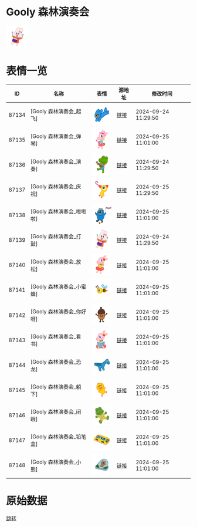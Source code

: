 # Gooly 森林演奏会

<img src="./cover.png" height="60" alt="cover" />

# 表情一览

|ID|名称|表情|源地址|修改时间|
|----|----|----|----|----|
|87134|[Gooly 森林演奏会_起飞]|<img src="./pic/087134_%5BGooly 森林演奏会_起飞%5D.png" height="60" alt="起飞"/>|[链接](https://i0.hdslb.com/bfs/garb/36ba1aa99e22cc658fadbb74679f6480f723a060.png)|2024-09-24 11:29:50|
|87135|[Gooly 森林演奏会_弹琴]|<img src="./pic/087135_%5BGooly 森林演奏会_弹琴%5D.png" height="60" alt="弹琴"/>|[链接](https://i0.hdslb.com/bfs/garb/889c72512e7911b0e8507550357cd4a7e00e5135.png)|2024-09-25 11:01:00|
|87136|[Gooly 森林演奏会_演奏]|<img src="./pic/087136_%5BGooly 森林演奏会_演奏%5D.png" height="60" alt="演奏"/>|[链接](https://i0.hdslb.com/bfs/garb/0d7abd09a9cc0cd1dedef52ba2fda777411b3388.png)|2024-09-24 11:29:50|
|87137|[Gooly 森林演奏会_庆祝]|<img src="./pic/087137_%5BGooly 森林演奏会_庆祝%5D.png" height="60" alt="庆祝"/>|[链接](https://i0.hdslb.com/bfs/garb/3d6a7e49aa702ae4077b2da60cef8303ce717610.png)|2024-09-25 11:29:50|
|87138|[Gooly 森林演奏会_啦啦啦]|<img src="./pic/087138_%5BGooly 森林演奏会_啦啦啦%5D.png" height="60" alt="啦啦啦"/>|[链接](https://i0.hdslb.com/bfs/garb/fab00eb56c7da5dc17f1a5536415fd953dcf46a2.png)|2024-09-25 11:01:00|
|87139|[Gooly 森林演奏会_打鼓]|<img src="./pic/087139_%5BGooly 森林演奏会_打鼓%5D.png" height="60" alt="打鼓"/>|[链接](https://i0.hdslb.com/bfs/garb/1c256b7aa8b8203717c18944532b3bab185074b9.png)|2024-09-24 11:29:50|
|87140|[Gooly 森林演奏会_放松]|<img src="./pic/087140_%5BGooly 森林演奏会_放松%5D.png" height="60" alt="放松"/>|[链接](https://i0.hdslb.com/bfs/garb/cd37e3aa3e0770c20bfdc12a8ba7f1628dd6db69.png)|2024-09-25 11:01:00|
|87141|[Gooly 森林演奏会_小蜜蜂]|<img src="./pic/087141_%5BGooly 森林演奏会_小蜜蜂%5D.png" height="60" alt="小蜜蜂"/>|[链接](https://i0.hdslb.com/bfs/garb/47c7916b30af919f545eb43dc3a0926deb237136.png)|2024-09-25 11:01:00|
|87142|[Gooly 森林演奏会_你好呀]|<img src="./pic/087142_%5BGooly 森林演奏会_你好呀%5D.png" height="60" alt="你好呀"/>|[链接](https://i0.hdslb.com/bfs/garb/3025ba735e8ea92a33a88186a289056bd04797b8.png)|2024-09-25 11:01:00|
|87143|[Gooly 森林演奏会_看书]|<img src="./pic/087143_%5BGooly 森林演奏会_看书%5D.png" height="60" alt="看书"/>|[链接](https://i0.hdslb.com/bfs/garb/826a5ee2e09ad47a33b148e39207956ea134ffaf.png)|2024-09-25 11:01:00|
|87144|[Gooly 森林演奏会_恐龙]|<img src="./pic/087144_%5BGooly 森林演奏会_恐龙%5D.png" height="60" alt="恐龙"/>|[链接](https://i0.hdslb.com/bfs/garb/419a896c49038b39b075942c77adc8d0a6fa968f.png)|2024-09-25 11:01:00|
|87145|[Gooly 森林演奏会_躺下]|<img src="./pic/087145_%5BGooly 森林演奏会_躺下%5D.png" height="60" alt="躺下"/>|[链接](https://i0.hdslb.com/bfs/garb/41b20e581ffb65bbe922f6f53d8d89be288658c2.png)|2024-09-25 11:01:00|
|87146|[Gooly 森林演奏会_闭眼]|<img src="./pic/087146_%5BGooly 森林演奏会_闭眼%5D.png" height="60" alt="闭眼"/>|[链接](https://i0.hdslb.com/bfs/garb/5291909f66ce0515f0368685e9c385665ab4679a.png)|2024-09-25 11:01:00|
|87147|[Gooly 森林演奏会_铅笔盒]|<img src="./pic/087147_%5BGooly 森林演奏会_铅笔盒%5D.png" height="60" alt="铅笔盒"/>|[链接](https://i0.hdslb.com/bfs/garb/5d7d763c8c7695704c5da11b2e4ffdced089017c.png)|2024-09-25 11:01:00|
|87148|[Gooly 森林演奏会_小熊]|<img src="./pic/087148_%5BGooly 森林演奏会_小熊%5D.png" height="60" alt="小熊"/>|[链接](https://i0.hdslb.com/bfs/garb/c6dc8598cd152954e9330d7caaad0ec84d6e2971.png)|2024-09-25 11:01:00|

# 原始数据

[跳转](./raw.json)

